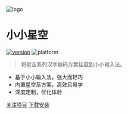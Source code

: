 ![logo](_media/favicon.ico)

# 小小星空

[![version](https://img.shields.io/badge/version-1.0.2-brightgreen)](https://github.com/xkinput/xxxk/releases) ![platform](https://img.shields.io/badge/platform-windows|android|linux-yellowgreen)

> 将星空系列汉字编码方案挂载到小小输入法。

* 基于小小输入法，强大而轻巧
* 内置星空系方案，高效且易学
* 深度定制，优化体验



[<i class="fa fa-star-o"></i> 关注项目](https://github.com/xkinput/xxxk) [<i class="fa fa-download"></i> 下载安装](http://xxxk.ys168.com/)